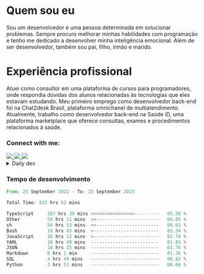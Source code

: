 # Quem sou eu
Sou um desenvolvedor e uma pessoa determinada em solucionar problemas. Sempre procuro melhorar minhas habilidades com programação e tenho me dedicado a desenvolver minha inteligência emocional. Além de ser desenvolvedor, também sou pai, filho, irmão e marido.

# Experiência profissional
Atuei como consultor em uma plataforma de cursos para programadores, onde respondia dúvidas dos alunos relacionadas às tecnologias que eles estavam estudando.
Meu primeiro emprego como desenvolvedor back-end foi na Chat2desk Brasil, plataforma omnichanel de multiatendimento.
Atualmente, trabalho como desenvolvedor back-end na Saúde iD, uma plataforma marketplace que oferece consultas, exames e procedimentos relacionados à saúde.

### Connect with me:
<a href="https://www.linkedin.com/in/theusmoreira" target="_blank" >
<img src="https://img.shields.io/badge/linkedin-%230077B5.svg?&style=for-the-badge&logo=linkedin&logoColor=white ">
</a>
<a href="https://www.instagram.com/matheus.s.moreira/" target="_blank">
<img src="https://img.shields.io/badge/instagram-%23E4405F.svg?&style=for-the-badge&logo=instagram&logoColor=white">
</a>
<a href="mailto:matheussm301@gmail.com"  target="_blank">
<img src="https://img.shields.io/badge/gmail-%23E4405F.svg?&style=for-the-badge&logo=gmail&logoColor=white">
</a>


<details>
  <summary>Daily dev </summary>
<p>
  <a href="https://app.daily.dev/matheussantos"><img src="https://github.com/matheus-santos-moreira/matheus-santos-moreira/blob/master/devcard.svg" width="200" alt="Matheus Santos's Dev Card"/></a>
 </p>
</details>

<h3>Tempo de desenvolvimento</h3>

<!--START_SECTION:waka-->

```rust
From: 25 September 2022 - To: 25 September 2023

Total Time: 532 hrs 52 mins

TypeScript     387 hrs 39 mins >>>>>>>>>>>>>>>>---------   65.58 %
Other          58 hrs 11 mins  >>-----------------------   09.85 %
sh             56 hrs 53 mins  >>-----------------------   09.63 %
Bash           19 hrs 43 mins  >------------------------   03.34 %
JavaScript     16 hrs 12 mins  >------------------------   02.74 %
YAML           10 hrs 49 mins  -------------------------   01.83 %
JSON           10 hrs 25 mins  -------------------------   01.76 %
Markdown       8 hrs 1 min     -------------------------   01.36 %
SQL            4 hrs 49 mins   -------------------------   00.82 %
Python         3 hrs 53 mins   -------------------------   00.66 %
```

<!--END_SECTION:waka-->
